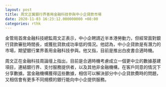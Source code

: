 ```yaml
---
layout: post
title: 周文正冀銀行界善用金融科技參與中小企貸款市場
date: 2020-11-03 16:23:12.000000000 +08:00
categories: rthk
---
```


金管局首席金融科技總監周文正表示，中小企聘請近半本港勞動力，但經常面對銀行貸款審批時間長，或獲批貸款成功率低的情況。他認為，中小企貸款是有潛力的市場，期望銀行業界善用金融科技參與。他又指，目前是推出白皮書合適時機。

周文正在金融科技周論壇上指出，目前是合適時機考慮成立一個更中立的數據基建項目，連結銀行界、支付服務提供者，以及其他非金融機構，在客戶同意的情況下分享數據。當金融機構獲得這些數據，相信可以解決部分中小企貸款費時的問題，又相信會有更多不同規模的銀行能向中小企提供服務。
